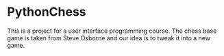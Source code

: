 # PythonChess
This is a project for a user interface programming course. The chess base game is taken from Steve Osborne and our idea is to tweak it into a new game.
